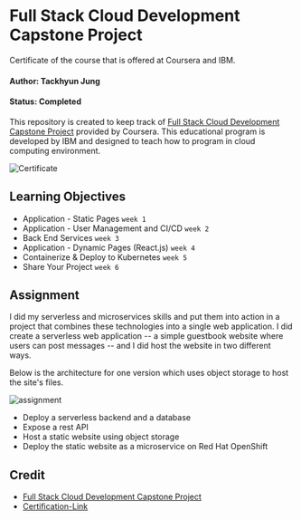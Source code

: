 # Full Stack Cloud Development Capstone Project

Certificate of the course that is offered at Coursera and IBM.

#### Author: Tackhyun Jung

#### Status: Completed

This repository is created to keep track of [Full Stack Cloud Development Capstone Project](https://www.coursera.org/learn/ibm-cloud-native-full-stack-development-capstone) provided by Coursera.
This educational program is developed by IBM and designed to teach how to program in cloud computing environment.

![Certificate](https://user-images.githubusercontent.com/41291493/115117185-47208d00-9fd8-11eb-9f72-5d32fef8d252.png)

## Learning Objectives

- Application - Static Pages `week 1`
- Application - User Management and CI/CD `week 2`
- Back End Services `week 3`
- Application - Dynamic Pages (React.js) `week 4`
- Containerize & Deploy to Kubernetes `week 5`
- Share Your Project `week 6`

## Assignment

I did my serverless and microservices skills and put them into action in a project that combines these technologies into a single web application. I did create a serverless web application -- a simple guestbook website where users can post messages -- and I did host the website in two different ways.

Below is the architecture for one version which uses object storage to host the site's files.

![assignment](https://user-images.githubusercontent.com/41291493/115117331-eba2cf00-9fd8-11eb-8c10-ceb4ce9291aa.png)


- Deploy a serverless backend and a database
- Expose a rest API
- Host a static website using object storage
- Deploy the static website as a microservice on Red Hat OpenShift

## Credit

- [Full Stack Cloud Development Capstone Project](https://www.coursera.org/learn/ibm-cloud-native-full-stack-development-capstone)
- [Certification-Link](https://www.coursera.org/account/accomplishments/verify/VGWYSFCHYWLF)
